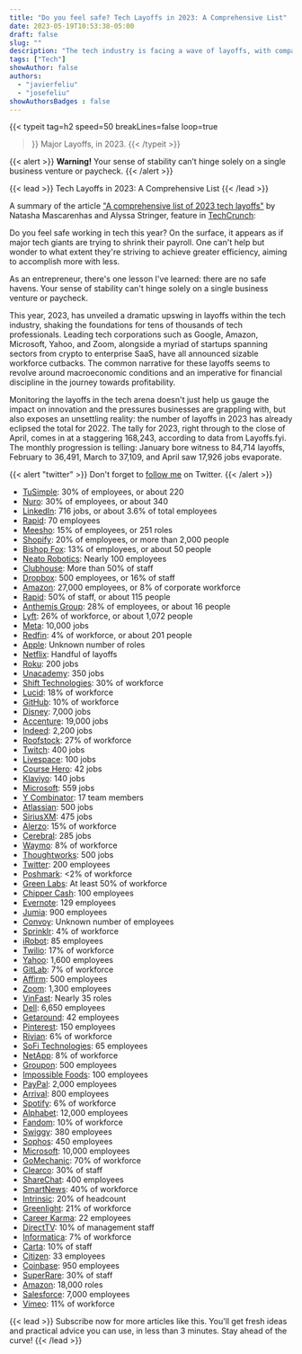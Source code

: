 ```yaml
---
title: "Do you feel safe? Tech Layoffs in 2023: A Comprehensive List"
date: 2023-05-19T10:53:38-05:00
draft: false
slug: ""
description: "The tech industry is facing a wave of layoffs, with companies large and small cutting jobs. Here is a comprehensive list of the layoffs that have been announced so far in 2023."
tags: ["Tech"]
showAuthor: false
authors:
  - "javierfeliu"
  - "josefeliu"
showAuthorsBadges : false  
---
```

 {{< typeit 
  tag=h2
  speed=50
  breakLines=false
  loop=true
>}}
Major Layoffs,
in 2023. 
{{< /typeit >}}

{{< alert >}}
**Warning!** Your sense of stability can’t hinge solely on a single business venture or paycheck.
{{< /alert >}}

{{< lead >}}
Tech Layoffs in 2023: A Comprehensive List
{{< /lead >}}

A summary of the article ["A comprehensive list of 2023 tech layoffs"](https://techcrunch.com/2023/05/18/tech-industry-layoffs/) by Natasha Mascarenhas and Alyssa Stringer, feature in [TechCrunch](https://techcrunch.com/):

Do you feel safe working in tech this year? On the surface, it appears as if major tech giants are trying to shrink their payroll. One can't help but wonder to what extent they're striving to achieve greater efficiency, aiming to accomplish more with less.

As an entrepreneur, there's one lesson I've learned: there are no safe havens. Your sense of stability can't hinge solely on a single business venture or paycheck.

This year, 2023, has unveiled a dramatic upswing in layoffs within the tech industry, shaking the foundations for tens of thousands of tech professionals. Leading tech corporations such as Google, Amazon, Microsoft, Yahoo, and Zoom, alongside a myriad of startups spanning sectors from crypto to enterprise SaaS, have all announced sizable workforce cutbacks. The common narrative for these layoffs seems to revolve around macroeconomic conditions and an imperative for financial discipline in the journey towards profitability.

Monitoring the layoffs in the tech arena doesn't just help us gauge the impact on innovation and the pressures businesses are grappling with, but also exposes an unsettling reality: the number of layoffs in 2023 has already eclipsed the total for 2022. The tally for 2023, right through to the close of April, comes in at a staggering 168,243, according to data from Layoffs.fyi. The monthly progression is telling: January bore witness to 84,714 layoffs, February to 36,491, March to 37,109, and April saw 17,926 jobs evaporate.

{{< alert "twitter" >}}
Don't forget to [follow me](https://twitter.com/com/JavierFeliuH) on Twitter.
{{< /alert >}}


* [TuSimple](https://techcrunch.com/2023/05/18/tusimple-to-lay-off-30-of-u-s-workforce-keep-china-business/): 30% of employees, or about 220
* [Nuro](https://techcrunch.com/2023/05/12/autonomous-delivery-startup-nuro-to-lay-off-30-of-workforce/): 30% of employees, or about 340
* [LinkedIn](https://techcrunch.com/2023/05/08/linkedin-layoffs/): 716 jobs, or about 3.6% of total employees
* [Rapid](https://techcrunch.com/2023/05/05/rapidapi-headcount-down-82-from-fresh-layoffs-less-than-two-weeks-after-cutting-50-of-staff/): 70 employees
* [Meesho](https://techcrunch.com/2023/05/04/india-meesho-cuts-251-jobs/): 15% of employees, or 251 roles
* [Shopify](https://techcrunch.com/2023/05/04/shopify-to-reduce-workforce-by-20-sells-logistics-business-to-flexport-for-13-equity/): 20% of employees, or more than 2,000 people
* [Bishop Fox](https://techcrunch.com/2023/05/03/bishop-fox-lays-off-employees-days-after-throwing-conference-party/): 13% of employees, or about 50 people
* [Neato Robotics](https://techcrunch.com/2023/05/01/neato-robotics-is-being-shut-down-after-18-years/): Nearly 100 employees
* [Clubhouse](https://techcrunch.com/2023/04/27/clubhouse-needs-to-fix-things-and-today-it-cut-more-than-half-of-staff/): More than 50% of staff
* [Dropbox](https://techcrunch.com/2023/04/27/dropbox-lays-off-500-employees-16-of-staff-ceo-says-due-to-slowing-growth-and-the-era-of-ai/): 500 employees, or 16% of staff
* [Amazon](https://techcrunch.com/2023/04/26/amazon-closing-halo-health-division-lays-off-staff-while-offering-hardware-refunds/): 27,000 employees, or 8% of corporate workforce
* [Rapid](https://techcrunch.com/2023/04/25/rapidapi-valued-at-1-billion-last-year-cuts-staff-by-50/): 50% of staff, or about 115 people
* [Anthemis Group](https://techcrunch.com/2023/04/25/fintech-focused-vc-firm-anthemis-group-lays-off-28-of-staff-as-part-of-restructuring/): 28% of employees, or about 16 people
* [Lyft](https://techcrunch.com/2023/04/21/lyft-to-make-significant-cuts-across-ride-hailing-company/): 26% of workforce, or about 1,072 people
* [Meta](https://techcrunch.com/2023/04/18/another-round-of-mass-layoffs-expected-at-meta-this-week/): 10,000 jobs
* [Redfin](https://techcrunch.com/2023/04/13/redfin-is-laying-off-more-workers-as-housing-downturn-persists/): 4% of workforce, or about 201 people
* [Apple](https://www.bloomberg.com/news/articles/2023-04-03/apple-to-make-small-number-of-job-cuts-in-some-corporate-retail-teams#xj4y7vzkg): Unknown number of roles
* [Netflix](https://techcrunch.com/2023/03/31/netflix-restructures-its-film-units-aiming-to-make-fewer-but-better-original-movies/): Handful of layoffs
* [Roku](https://techcrunch.com/2023/03/30/roku-announces-a-second-set-of-layoffs-impacting-200-employees-or-6-of-its-workforce/): 200 jobs
* [Unacademy](https://techcrunch.com/2023/03/29/unacademy-layoffs-2023/): 350 jobs
* [Shift Technologies](https://techcrunch.com/2023/03/29/online-used-car-marketplace-shift-cuts-workforce-30-following-carlotz-merger/): 30% of workforce
* [Lucid](https://techcrunch.com/2023/03/28/lucid-to-lay-off-1300-employees-in-restructuring/): 18% of workforce
* [GitHub](https://techcrunch.com/2023/03/27/github-slashes-engineering-team-in-india/): 10% of workforce
* [Disney](https://techcrunch.com/2023/03/27/disney-layoffs-2023-ceo-bob-iger-memo/): 7,000 jobs
* [Accenture](https://techcrunch.com/2023/03/23/accenture-to-cut-19000-jobs/): 19,000 jobs
* [Indeed](https://techcrunch.com/2023/03/22/job-listing-platform-indeed-lays-off-2200-employees/): 2,200 jobs
* [Roofstock](https://techcrunch.com/2023/03/22/roofstock-valued-at-1-9b-last-year-cuts-27-of-staff-in-second-round-of-layoffs/): 27% of workforce
* [Twitch](https://techcrunch.com/2023/03/20/twitch-says-it-will-lay-off-400-employees/): 400 jobs
* [Livespace](https://www.latestly.com/technology/livspace-layoffs-home-interiors-and-renovation-platform-cuts-100-employees-as-part-of-cost-cutting-measures-4968163.html): 100 jobs
* [Course Hero](https://techcrunch.com/2023/03/16/course-hero-edtech-unicorn-last-valued-at-3-6-billion-conducts-layoffs/): 42 jobs
* [Klaviyo](https://techcrunch.com/2023/03/15/klaviyo-conducts-company-wide-layoffs/): 140 jobs
* [Microsoft](https://techcrunch.com/2023/03/13/microsoft-lays-off-an-ethical-ai-team-as-it-doubles-down-on-openai/): 559 jobs
* [Y Combinator](https://techcrunch.com/2023/03/13/y-combinator-cuts-nearly-20-of-staff-scales-back-growth-stage-investments/): 17 team members
* [Atlassian](https://techcrunch.com/2023/03/06/atlassian-cuts-5-of-its-workforce/): 500 jobs
* [SiriusXM](https://techcrunch.com/2023/03/06/siriusxm-announces-layoffs-of-475-people-or-8-of-its-total-workforce/): 475 jobs
* [Alerzo](https://techcrunch.com/2023/03/06/nigerian-b2b-e-commerce-startup-alerzo-cuts-15-of-full-time-staff-in-second-round-of-layoffs/): 15% of workforce
* [Cerebral](https://www.mobihealthnews.com/news/cerebral-announces-third-round-layoffs-less-year): 285 jobs
* [Waymo](https://techcrunch.com/2023/03/01/waymo-cuts-200-employees-after-second-round-of-layoffs/): 8% of workforce
* [Thoughtworks](https://techcrunch.com/2023/03/01/thoughtworks-layoffs-economic-slowdown/): 500 jobs
* [Twitter](https://techcrunch.com/2023/02/26/more-layoffs-at-twitter-and-loyalist-esther-crawford-isnt-spared/): 200 employees
* [Poshmark](https://techcrunch.com/2023/02/24/poshmark-lays-off-employees-just-two-months-after-being-acquired-by-naver/): <2% of workforce
* [Green Labs](https://techcrunch.com/2023/02/21/agtech-startup-green-labs-is-the-latest-korean-startup-to-lay-off-employees/): At least 50% of workforce
* [Chipper Cash](https://techcrunch.com/2023/02/20/chipper-cash-executes-second-round-of-layoffs-less-than-three-months-after-axing-12-5-of-staff/): 100 employees
* [Evernote](https://techcrunch.com/2023/02/27/bending-spoons-lays-off-129-evernote-staffers/): 129 employees
* [Jumia](https://techcrunch.com/2023/02/16/jumia-laid-off-20-of-staff-in-q4-2022-amid-work-to-reduce-losses-by-half-this-year/): 900 employees
* [Convoy](): Unknown number of employees
* [Sprinklr](https://techcrunch.com/2023/02/15/sprinklr-layoffs-2023/): 4% of workforce
* [iRobot](https://www.cnbc.com/2023/02/13/irobot-layoffs-7percent-of-workforce-at-roomba-maker-let-go.html): 85 employees
* [Twilio](https://techcrunch.com/2023/02/13/twilio-cuts-17-of-its-workforce-just-months-after-previous-round-of-layoffs/): 17% of workforce
* [Yahoo](https://techcrunch.com/2023/02/09/yahoo-will-lay-off-20-of-staff-or-1600-people/): 1,600 employees
* [GitLab](https://techcrunch.com/2023/02/09/gitlab-to-reduce-workforce-by-7/): 7% of workforce
* [Affirm](https://techcrunch.com/2023/02/08/affirms-stock-plunges-as-it-misses-earnings-cuts-500-jobs-and-shutters-crypto-unit/): 500 employees
* [Zoom](https://techcrunch.com/2023/02/07/zoom-layoffs-impact-15-of-staff/): 1,300 employees
* [VinFast](https://techcrunch.com/2023/02/06/ev-maker-vinfast-downsizes-in-us-canada/): Nearly 35 roles
* [Dell](https://techcrunch.com/2023/02/06/more-tech-job-market-misery-as-dell-lays-off-5-of-worldwide-workforce/): 6,650 employees
* [Getaround](https://techcrunch.com/2023/02/02/car-sharing-spac-getaround-lays-off-10-of-staff/): 42 employees
* [Pinterest](https://techcrunch.com/2023/02/01/pinterest-lays-off-150-people-as-a-part-of-its-long-term-strategy/): 150 employees
* [Rivian](https://techcrunch.com/2023/02/01/rivian-to-cut-another-6-of-its-workforce/): 6% of workforce
* [SoFi Technologies](https://techcrunch.com/2023/02/06/even-well-funded-fintech-companies-are-laying-off-workers/): 65 employees
* [NetApp](https://techcrunch.com/2023/01/31/netapp-a-specialist-in-cloud-data-management-says-it-will-lay-off-8-or-around-960-people-citing-economic-climate/): 8% of workforce
* [Groupon](https://techcrunch.com/2023/01/30/groupon-cuts-another-500-employees-in-the-second-round-of-layoffs/): 500 employees
* [Impossible Foods](https://techcrunch.com/2023/01/30/report-impossible-foods-planning-to-lay-off-20/): 100 employees
* [PayPal](https://techcrunch.com/2023/02/06/even-well-funded-fintech-companies-are-laying-off-workers/): 2,000 employees
* [Arrival](https://techcrunch.com/2023/01/30/ev-company-arrival-to-cut-workforce-by-50-in-third-restructuring-effort/): 800 employees
* [Spotify](https://techcrunch.com/2023/01/23/spotify-cuts-6-of-its-workforce-impacting-600-people/): 6% of workforce
* [Alphabet](https://techcrunch.com/2023/01/20/google-parent-alphabet-cuts-6-of-its-workforce-impacting-12000-people/): 12,000 employees
* [Fandom](https://techcrunch.com/2023/01/20/fandom-lays-off-employees-across-giant-bomb-gamespot-and-metacritic/): 10% of workforce
* [Swiggy](https://techcrunch.com/2023/01/19/indian-food-delivery-giant-swiggy-to-cut-380-jobs/): 380 employees
* [Sophos](https://techcrunch.com/2023/01/18/sophos-global-layoffs/): 450 employees
* [Microsoft](https://techcrunch.com/2023/01/18/microsoft-announces-10000-job-cuts-nearly-5-of-its-workforce/): 10,000 employees
* [GoMechanic](https://techcrunch.com/2023/01/18/sequoia-india-backed-gomechanic-faces-severe-trouble/): 70% of workforce
* [Clearco](https://techcrunch.com/2023/01/17/clearco-co-founder-michele-romanow-steps-down-cuts-30-of-staff/): 30% of staff
* [ShareChat](https://techcrunch.com/2023/01/15/sharechat-layoffs/): 400 employees
* [SmartNews](https://techcrunch.com/2023/01/12/news-aggregator-smartnews-lays-off-40-of-non-japan-staff-with-further-reductions-planned-in-japan/): 40% of workforce
* [Intrinsic](https://techcrunch.com/2023/01/12/alphabet-robotics-division-intrinsic-hit-with-layoffs/): 20% of headcount
* [Greenlight](https://techcrunch.com/2023/01/12/greenlight-fintech-layoff/): 21% of workforce
* [Career Karma](https://techcrunch.com/2023/01/12/career-karma-conducts-another-round-of-layoffs-extends-runway-to-five-years/): 22 employees
* [DirectTV](https://techcrunch.com/2023/01/12/directv-layoffs-2023/): 10% of management staff
* [Informatica](https://www.infoworld.com/article/3685290/informatica-to-lay-off-7-of-its-workforce-to-cut-costs.html): 7% of workforce
* [Carta](https://techcrunch.com/2023/01/11/carta-lays-off-10-as-cto-lawsuit-looms/): 10% of staff
* [Citizen](https://techcrunch.com/2023/01/12/crime-reporting-app-citizen-lays-off-33-employees/): 33 employees
* [Coinbase](https://techcrunch.com/2023/01/10/coinbase-to-cut-20-jobs-and-abandon-several-projects/): 950 employees
* [SuperRare](https://techcrunch.com/2023/01/06/nft-marketplace-superrare-cuts-30-of-staff/): 30% of staff
* [Amazon](https://techcrunch.com/2023/01/05/amazon-to-cut-18000-jobs-as-tech-layoffs-continue/): 18,000 roles
* [Salesforce](https://techcrunch.com/2023/01/04/salesforce-to-cut-workforce-by-10-after-hiring-too-many-people-during-the-pandemic/): 7,000 employees
* [Vimeo](https://techcrunch.com/2023/01/04/vimeo-layoffs-2023/): 11% of workforce

{{< lead >}}
Subscribe now for more articles like this. You'll get fresh ideas and practical advice you can use, in less than 3 minutes. Stay ahead of the curve!
{{< /lead >}}
<script async data-uid="99db4e9842" src="https://javier-feliu.ck.page/99db4e9842/index.js"></script>
